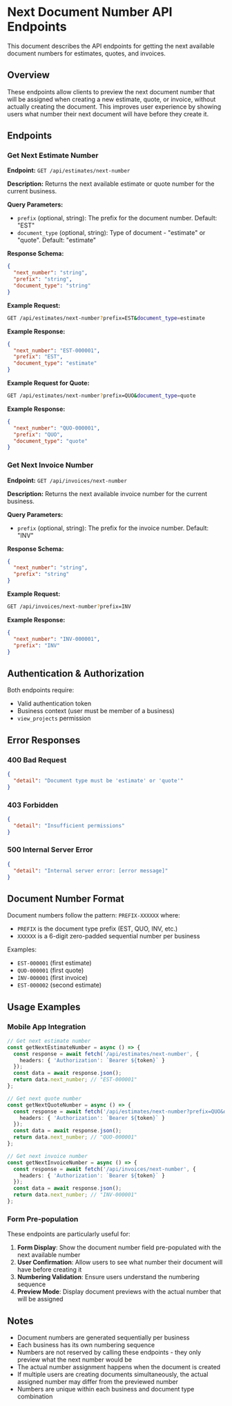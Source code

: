 # Next Document Number API Endpoints

This document describes the API endpoints for getting the next available document numbers for estimates, quotes, and invoices.

## Overview

These endpoints allow clients to preview the next document number that will be assigned when creating a new estimate, quote, or invoice, without actually creating the document. This improves user experience by showing users what number their next document will have before they create it.

## Endpoints

### Get Next Estimate Number

**Endpoint:** `GET /api/estimates/next-number`

**Description:** Returns the next available estimate or quote number for the current business.

**Query Parameters:**
- `prefix` (optional, string): The prefix for the document number. Default: "EST"
- `document_type` (optional, string): Type of document - "estimate" or "quote". Default: "estimate"

**Response Schema:**
```json
{
  "next_number": "string",
  "prefix": "string", 
  "document_type": "string"
}
```

**Example Request:**
```bash
GET /api/estimates/next-number?prefix=EST&document_type=estimate
```

**Example Response:**
```json
{
  "next_number": "EST-000001",
  "prefix": "EST",
  "document_type": "estimate"
}
```

**Example Request for Quote:**
```bash
GET /api/estimates/next-number?prefix=QUO&document_type=quote
```

**Example Response:**
```json
{
  "next_number": "QUO-000001",
  "prefix": "QUO",
  "document_type": "quote"
}
```

### Get Next Invoice Number

**Endpoint:** `GET /api/invoices/next-number`

**Description:** Returns the next available invoice number for the current business.

**Query Parameters:**
- `prefix` (optional, string): The prefix for the invoice number. Default: "INV"

**Response Schema:**
```json
{
  "next_number": "string",
  "prefix": "string"
}
```

**Example Request:**
```bash
GET /api/invoices/next-number?prefix=INV
```

**Example Response:**
```json
{
  "next_number": "INV-000001",
  "prefix": "INV"
}
```

## Authentication & Authorization

Both endpoints require:
- Valid authentication token
- Business context (user must be member of a business)
- `view_projects` permission

## Error Responses

### 400 Bad Request
```json
{
  "detail": "Document type must be 'estimate' or 'quote'"
}
```

### 403 Forbidden
```json
{
  "detail": "Insufficient permissions"
}
```

### 500 Internal Server Error
```json
{
  "detail": "Internal server error: [error message]"
}
```

## Document Number Format

Document numbers follow the pattern: `PREFIX-XXXXXX` where:
- `PREFIX` is the document type prefix (EST, QUO, INV, etc.)
- `XXXXXX` is a 6-digit zero-padded sequential number per business

Examples:
- `EST-000001` (first estimate)
- `QUO-000001` (first quote)
- `INV-000001` (first invoice)
- `EST-000002` (second estimate)

## Usage Examples

### Mobile App Integration

```typescript
// Get next estimate number
const getNextEstimateNumber = async () => {
  const response = await fetch('/api/estimates/next-number', {
    headers: { 'Authorization': `Bearer ${token}` }
  });
  const data = await response.json();
  return data.next_number; // "EST-000001"
};

// Get next quote number
const getNextQuoteNumber = async () => {
  const response = await fetch('/api/estimates/next-number?prefix=QUO&document_type=quote', {
    headers: { 'Authorization': `Bearer ${token}` }
  });
  const data = await response.json();
  return data.next_number; // "QUO-000001"
};

// Get next invoice number
const getNextInvoiceNumber = async () => {
  const response = await fetch('/api/invoices/next-number', {
    headers: { 'Authorization': `Bearer ${token}` }
  });
  const data = await response.json();
  return data.next_number; // "INV-000001"
};
```

### Form Pre-population

These endpoints are particularly useful for:

1. **Form Display**: Show the document number field pre-populated with the next available number
2. **User Confirmation**: Allow users to see what number their document will have before creating it
3. **Numbering Validation**: Ensure users understand the numbering sequence
4. **Preview Mode**: Display document previews with the actual number that will be assigned

## Notes

- Document numbers are generated sequentially per business
- Each business has its own numbering sequence
- Numbers are not reserved by calling these endpoints - they only preview what the next number would be
- The actual number assignment happens when the document is created
- If multiple users are creating documents simultaneously, the actual assigned number may differ from the previewed number
- Numbers are unique within each business and document type combination 